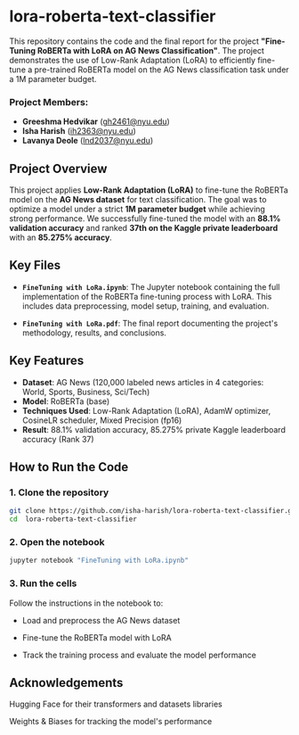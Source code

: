 # lora-roberta-text-classifier

This repository contains the code and the final report for the project **"Fine-Tuning RoBERTa with LoRA on AG News Classification"**. The project demonstrates the use of Low-Rank Adaptation (LoRA) to efficiently fine-tune a pre-trained RoBERTa model on the AG News classification task under a 1M parameter budget.

### Project Members:
- **Greeshma Hedvikar** (gh2461@nyu.edu)
- **Isha Harish** (ih2363@nyu.edu)
- **Lavanya Deole** (lnd2037@nyu.edu)

## Project Overview

This project applies **Low-Rank Adaptation (LoRA)** to fine-tune the RoBERTa model on the **AG News dataset** for text classification. The goal was to optimize a model under a strict **1M parameter budget** while achieving strong performance. We successfully fine-tuned the model with an **88.1% validation accuracy** and ranked **37th on the Kaggle private leaderboard** with an **85.275% accuracy**.

## Key Files

- **`FineTuning with LoRa.ipynb`**: The Jupyter notebook containing the full implementation of the RoBERTa fine-tuning process with LoRA. This includes data preprocessing, model setup, training, and evaluation.
  
- **`FineTuning with LoRa.pdf`**: The final report documenting the project's methodology, results, and conclusions.

## Key Features
- **Dataset**: AG News (120,000 labeled news articles in 4 categories: World, Sports, Business, Sci/Tech)
- **Model**: RoBERTa (base)
- **Techniques Used**: Low-Rank Adaptation (LoRA), AdamW optimizer, CosineLR scheduler, Mixed Precision (fp16)
- **Result**: 88.1% validation accuracy, 85.275% private Kaggle leaderboard accuracy (Rank 37)

## How to Run the Code
### 1. Clone the repository

```bash
git clone https://github.com/isha-harish/lora-roberta-text-classifier.git
cd  lora-roberta-text-classifier

```

### 2. Open the notebook

```bash
jupyter notebook "FineTuning with LoRa.ipynb"
```
### 3. Run the cells
Follow the instructions in the notebook to:

- Load and preprocess the AG News dataset

- Fine-tune the RoBERTa model with LoRA

- Track the training process and evaluate the model performance

## Acknowledgements
Hugging Face for their transformers and datasets libraries

Weights & Biases for tracking the model's performance





